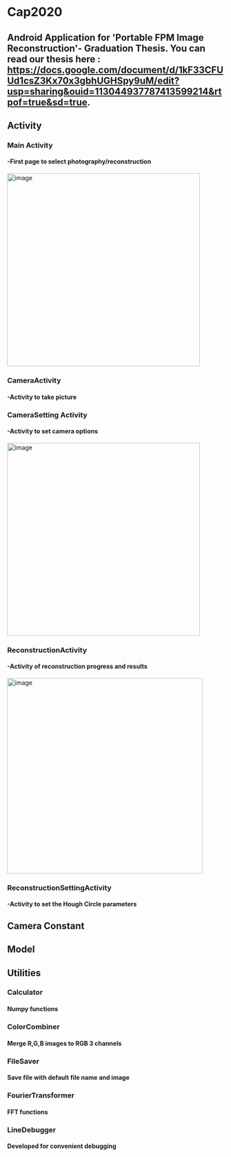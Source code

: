 # Cap2020
## Android Application for 'Portable FPM Image Reconstruction'- Graduation Thesis. You can read our thesis here : https://docs.google.com/document/d/1kF33CFUUd1csZ3Kx70x3gbhUGHSpy9uM/edit?usp=sharing&ouid=113044937787413599214&rtpof=true&sd=true.
## Activity
### Main Activity
#### -First page to select photography/reconstruction

<img width="447" alt="image" src="https://user-images.githubusercontent.com/70501917/158759789-32ea6c5a-abf0-44d7-9db6-fe203484af7b.png">

### CameraActivity
#### -Activity to take picture
### CameraSetting Activity
#### -Activity to set camera options

<img width="447" alt="image" src="https://user-images.githubusercontent.com/70501917/158760051-0a18a05e-6d56-4db6-8a49-cbe9201026d6.png">

### ReconstructionActivity
#### -Activity of reconstruction progress and results

<img width="453" alt="image" src="https://user-images.githubusercontent.com/70501917/158760108-7de2bbde-43dc-4bac-8c87-2a23582db606.png">

### ReconstructionSettingActivity
#### -Activity to set the Hough Circle parameters
## Camera Constant
## Model
## Utilities
### Calculator
#### Numpy functions
### ColorCombiner
#### Merge R,G,B images to RGB 3 channels
### FileSaver
#### Save file with default file name and image
### FourierTransformer
#### FFT functions
### LineDebugger
#### Developed for convenient debugging
